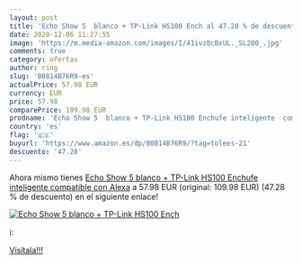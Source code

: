 ```yaml
---
layout: post
title: 'Echo Show 5  blanco + TP-Link HS100 Ench al 47.28 % de descuento'
date: 2020-12-06 11:27:55
image: 'https://m.media-amazon.com/images/I/41ivz8cBxUL._SL200_.jpg'
comments: true
category: ofertas
author: ring
slug: 'B0814B76R9-es'
actualPrice: 57.98 EUR
currency: EUR
price: 57.98
comparePrice: 109.98 EUR
prodname: 'Echo Show 5  blanco + TP-Link HS100 Enchufe inteligente  compatible con Alexa'
country: 'es'
flag: '🇪🇸'
buyurl: 'https://www.amazon.es/dp/B0814B76R9/?tag=tolees-21'
descuento: '47.28'
---
```


Ahora mismo tienes [Echo Show 5  blanco + TP-Link HS100 Enchufe inteligente  compatible con Alexa](https://www.amazon.es/dp/B0814B76R9/?tag=tolees-21) a 57.98 EUR (original: 109.98 EUR) (47.28 %  de descuento) en el siguiente enlace!

[![Echo Show 5  blanco + TP-Link HS100 Ench](https://m.media-amazon.com/images/I/41ivz8cBxUL._SL200_.jpg)](https://www.amazon.es/dp/B0814B76R9/?tag=tolees-21)

ℹ️:


[Visítala!!!](https://www.amazon.es/dp/B0814B76R9/?tag=tolees-21)
